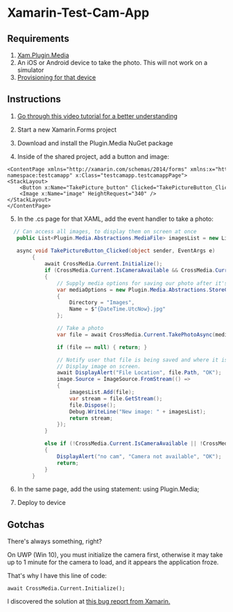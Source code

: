 # Xamarin-Test-Cam-App

## Requirements
1. [Xam.Plugin.Media](https://github.com/jamesmontemagno/MediaPlugin)
2. An iOS or Android device to take the photo. This will not work on a simulator
3. [Provisioning for that device](https://developer.xamarin.com/guides/ios/getting_started/installation/device_provisioning/)


## Instructions
1. [Go through this video tutorial for a better understanding](http://www.codechannels.com/video/microsoft/mobile-development/xamarin-forms-taking-pictures-from-the-camera-and-from-disk-using-the-media-plugin/)

2. Start a new Xamarin.Forms project 

3. Download and install the  Plugin.Media NuGet package

4. Inside of the shared project, add a button and image:

```XAML 
<ContentPage xmlns="http://xamarin.com/schemas/2014/forms" xmlns:x="http://schemas.microsoft.com/winfx/2009/xaml" xmlns:local="clr-namespace:testcamapp" x:Class="testcamapp.testcamappPage">
<StackLayout>
    <Button x:Name="TakePicture_button" Clicked="TakePictureButton_Clicked" Text="TakePicture_button"/>
    <Image x:Name="image" HeightRequest="340" />
</StackLayout>
</ContentPage> 
```

5. In the .cs page for that XAML, add the event handler to take a photo:

``` C#
  // Can access all images, to display them on screen at once
   public List<Plugin.Media.Abstractions.MediaFile> imagesList = new List<Plugin.Media.Abstractions.MediaFile>();
  
   async void TakePictureButton_Clicked(object sender, EventArgs e)
        {
            await CrossMedia.Current.Initialize();
            if (CrossMedia.Current.IsCameraAvailable && CrossMedia.Current.IsTakePhotoSupported)
            {
                // Supply media options for saving our photo after it's taken.
                var mediaOptions = new Plugin.Media.Abstractions.StoreCameraMediaOptions
                {
                    Directory = "Images",
                    Name = $"{DateTime.UtcNow}.jpg"
                };

                // Take a photo 
                var file = await CrossMedia.Current.TakePhotoAsync(mediaOptions);

                if (file == null) { return; }

                // Notify user that file is being saved and where it is located.
                // Display image on screen.
                await DisplayAlert("File Location", file.Path, "OK");
                image.Source = ImageSource.FromStream(() =>
                {
                    imagesList.Add(file);
                    var stream = file.GetStream();
                    file.Dispose();
                    Debug.WriteLine("New image: " + imagesList);
                    return stream;
                });
            }

            else if (!CrossMedia.Current.IsCameraAvailable || !CrossMedia.Current.IsTakePhotoSupported)
            {
                DisplayAlert("no cam", "Camera not available", "OK");
                return;
            }
        }
```
6. In the same page, add the using statement:
using Plugin.Media;

7. Deploy to device


## Gotchas
There's always something, right?

On UWP (Win 10), you must initialize the camera first, otherwise it may take up to 1 minute for the camera to load, and it appears the application froze.

That's why I have this line of code:
```
await CrossMedia.Current.Initialize();
```

I discovered the solution at [this bug report from Xamarin.](https://github.com/jamesmontemagno/Xamarin.Plugins/issues/21700)
